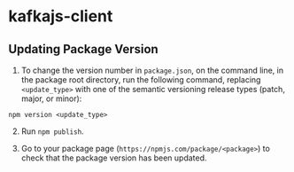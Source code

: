 # kafkajs-client

## Updating Package Version

1. To change the version number in `package.json`, on the command line, in the package root directory, run the following command, replacing `<update_type>` with one of the semantic versioning release types (patch, major, or minor):

`npm version <update_type>`

2. Run `npm publish`.

3. Go to your package page (`https://npmjs.com/package/<package>`) to check that the package version has been updated.
